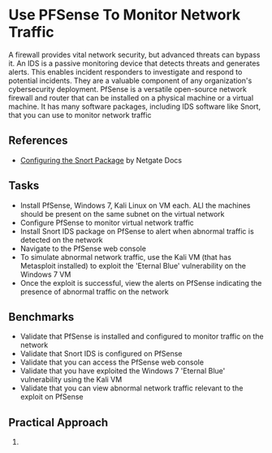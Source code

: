 # Use PFSense To Monitor Network Traffic
A firewall provides vital network security, but advanced threats can bypass it. An IDS is a passive monitoring device that detects threats and generates alerts. This enables incident responders to investigate and respond to potential incidents. They are a valuable component of any organization's cybersecurity deployment. PfSense is a versatile open-source network firewall and router that can be installed on a physical machine or a virtual machine. It has many software packages, including IDS software like Snort, that you can use to monitor network traffic



## References
- [Configuring the Snort Package](https://docs.netgate.com/pfsense/en/latest/packages/snort/setup.html) by Netgate Docs


## Tasks
- Install PfSense, Windows 7, Kali Linux on VM each. ALl the machines should be present on the same subnet on the virtual network
- Configure PfSense to monitor virtual network traffic
- Install Snort IDS package on PfSense to alert when abnormal traffic is detected on the network
- Navigate to the PfSense web console
- To simulate abnormal network traffic, use the Kali VM (that has Metasploit installed) to exploit the 'Eternal Blue' vulnerability on the Windows 7 VM
- Once the exploit is successful, view the alerts on PfSense indicating the presence of abnormal traffic on the network


## Benchmarks
- Validate that PfSense is installed and configured to monitor traffic on the network
- Validate that Snort IDS is configured on PfSense
- Validate that you can access the PfSense web console
- Validate that you have exploited the Windows 7 'Eternal Blue' vulnerability using the Kali VM
- Validate that you can view abnormal network traffic relevant to the exploit on PfSense


## Practical Approach
1. 

